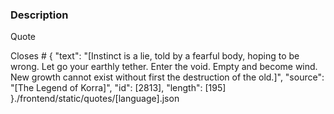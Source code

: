 <!-- Adding a language or a theme?
For languages, make sure to edit the `_list.json`, `_groups.json` files, and add the `language.json` file as well.
 For themes, make sure to add the `theme.css` file. It will not work if you don't follow these steps!

If your change is visual (mainly themes) it would be extra awesome if you could include a screenshot.

 -->

### Description
Quote
<!-- Please describe the change(s) made in your PR -->

Closes #
{
    "text": "[Instinct is a lie, told by a fearful body, hoping to be wrong. Let go your earthly tether. Enter the void. Empty and become wind. New growth cannot exist without first the destruction of the old.]",
    "source": "[The Legend of Korra]",
    "id": [2813],
    "length": [195]
}./frontend/static/quotes/[language].json
<!-- the issue(s) your PR resolves if any (delete if that is not the case) -->
<!-- please also reference any issues and or PRs related to your pull request -->

<!-- pro tip: you can mention an issue, PR, or discussion on GitHub by referencing its hash number e.g: [#1234](https://github.com/monkeytypegame/monkeytype/pull/1234) -->

<!-- pro tip: you can press . (dot or period) in the code tab of any GitHub repo to get access to GitHub's VS Code web editor Enjoy! :) -->

